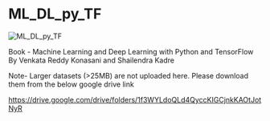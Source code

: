 # ML_DL_py_TF

![ML_DL_py_TF](https://github.com/venkatareddykonasani/ML_DL_py_TF/blob/master/MLDLPYTF.jpg)

Book - Machine Learning and Deep Learning with Python and TensorFlow
By Venkata Reddy Konasani and Shailendra Kadre

Note- Larger datasets (>25MB) are not uploaded here. Please download them from the below google drive link

https://drive.google.com/drive/folders/1f3WYLdoQLd4QyccKIGCjnkKAOtJotNyR
